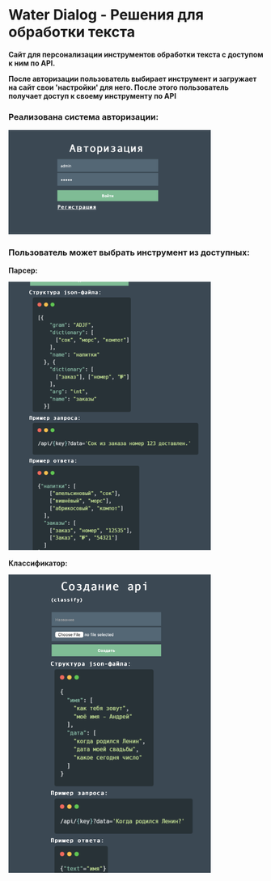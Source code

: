 # Water Dialog - Решения для обработки текста

**Сайт для персонализации инструментов обработки текста с доступом к ним по API.**

**После авторизации пользователь выбирает инструмент и загружает на сайт свои 'настройки' для него. После этого пользователь получает доступ к своему инструменту по API**

### Реализована система авторизации:
<p align="left">
 <img width="400px" src="readme_img/3.png" alt="qr"/>
</p>

### Пользователь может выбрать инструмент из доступных:
**Парсер:**
<p align="left">
 <img width="400px" src="readme_img/1.png" alt="qr"/>
</p>

**Классификатор:**
<p align="left">
 <img width="400px" src="readme_img/2.png" alt="qr"/>
</p>
